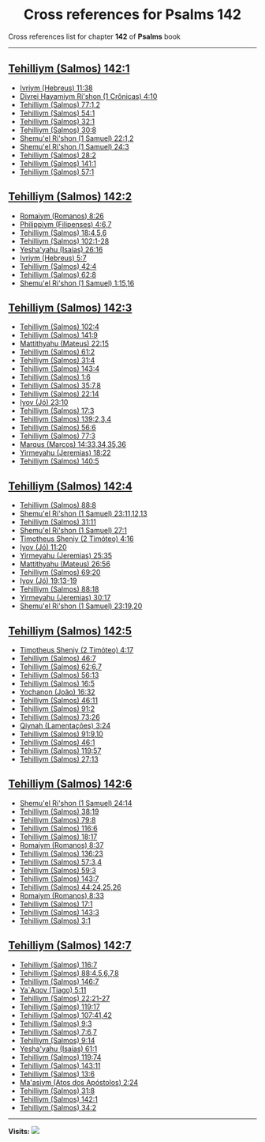 <div align="center">

# Cross references for **Psalms 142**
</div>

Cross references list for chapter **142** of **Psalms** book

---

<h2 id="1"><a href="https://bible.ozzuu.com/pt_yah/Psa/142#1" target="_blank">Tehilliym (Salmos) 142:1</a></h2>

- [Ivriym (Hebreus) 11:38](https://bible.ozzuu.com/pt_yah/Heb/11#38)
- [Divrei Hayamiym Ri'shon (1 Crônicas) 4:10](https://bible.ozzuu.com/pt_yah/1Ch/4#10)
- [Tehilliym (Salmos) 77:1,2](https://bible.ozzuu.com/pt_yah/Psa/77#1)
- [Tehilliym (Salmos) 54:1](https://bible.ozzuu.com/pt_yah/Psa/54#1)
- [Tehilliym (Salmos) 32:1](https://bible.ozzuu.com/pt_yah/Psa/32#1)
- [Tehilliym (Salmos) 30:8](https://bible.ozzuu.com/pt_yah/Psa/30#8)
- [Shemu'el Ri'shon (1 Samuel) 22:1,2](https://bible.ozzuu.com/pt_yah/1Sm/22#1)
- [Shemu'el Ri'shon (1 Samuel) 24:3](https://bible.ozzuu.com/pt_yah/1Sm/24#3)
- [Tehilliym (Salmos) 28:2](https://bible.ozzuu.com/pt_yah/Psa/28#2)
- [Tehilliym (Salmos) 141:1](https://bible.ozzuu.com/pt_yah/Psa/141#1)
- [Tehilliym (Salmos) 57:1](https://bible.ozzuu.com/pt_yah/Psa/57#1)
<h2 id="2"><a href="https://bible.ozzuu.com/pt_yah/Psa/142#2" target="_blank">Tehilliym (Salmos) 142:2</a></h2>

- [Romaiym (Romanos) 8:26](https://bible.ozzuu.com/pt_yah/Rom/8#26)
- [Philippiym (Filipenses) 4:6,7](https://bible.ozzuu.com/pt_yah/Php/4#6)
- [Tehilliym (Salmos) 18:4,5,6](https://bible.ozzuu.com/pt_yah/Psa/18#4)
- [Tehilliym (Salmos) 102:1-28](https://bible.ozzuu.com/pt_yah/Psa/102#1)
- [Yesha'yahu (Isaías) 26:16](https://bible.ozzuu.com/pt_yah/Isa/26#16)
- [Ivriym (Hebreus) 5:7](https://bible.ozzuu.com/pt_yah/Heb/5#7)
- [Tehilliym (Salmos) 42:4](https://bible.ozzuu.com/pt_yah/Psa/42#4)
- [Tehilliym (Salmos) 62:8](https://bible.ozzuu.com/pt_yah/Psa/62#8)
- [Shemu'el Ri'shon (1 Samuel) 1:15,16](https://bible.ozzuu.com/pt_yah/1Sm/1#15)
<h2 id="3"><a href="https://bible.ozzuu.com/pt_yah/Psa/142#3" target="_blank">Tehilliym (Salmos) 142:3</a></h2>

- [Tehilliym (Salmos) 102:4](https://bible.ozzuu.com/pt_yah/Psa/102#4)
- [Tehilliym (Salmos) 141:9](https://bible.ozzuu.com/pt_yah/Psa/141#9)
- [Mattithyahu (Mateus) 22:15](https://bible.ozzuu.com/pt_yah/Mat/22#15)
- [Tehilliym (Salmos) 61:2](https://bible.ozzuu.com/pt_yah/Psa/61#2)
- [Tehilliym (Salmos) 31:4](https://bible.ozzuu.com/pt_yah/Psa/31#4)
- [Tehilliym (Salmos) 143:4](https://bible.ozzuu.com/pt_yah/Psa/143#4)
- [Tehilliym (Salmos) 1:6](https://bible.ozzuu.com/pt_yah/Psa/1#6)
- [Tehilliym (Salmos) 35:7,8](https://bible.ozzuu.com/pt_yah/Psa/35#7)
- [Tehilliym (Salmos) 22:14](https://bible.ozzuu.com/pt_yah/Psa/22#14)
- [Iyov (Jó) 23:10](https://bible.ozzuu.com/pt_yah/Job/23#10)
- [Tehilliym (Salmos) 17:3](https://bible.ozzuu.com/pt_yah/Psa/17#3)
- [Tehilliym (Salmos) 139:2,3,4](https://bible.ozzuu.com/pt_yah/Psa/139#2)
- [Tehilliym (Salmos) 56:6](https://bible.ozzuu.com/pt_yah/Psa/56#6)
- [Tehilliym (Salmos) 77:3](https://bible.ozzuu.com/pt_yah/Psa/77#3)
- [Marqus (Marcos) 14:33,34,35,36](https://bible.ozzuu.com/pt_yah/Mar/14#33)
- [Yirmeyahu (Jeremias) 18:22](https://bible.ozzuu.com/pt_yah/Jer/18#22)
- [Tehilliym (Salmos) 140:5](https://bible.ozzuu.com/pt_yah/Psa/140#5)
<h2 id="4"><a href="https://bible.ozzuu.com/pt_yah/Psa/142#4" target="_blank">Tehilliym (Salmos) 142:4</a></h2>

- [Tehilliym (Salmos) 88:8](https://bible.ozzuu.com/pt_yah/Psa/88#8)
- [Shemu'el Ri'shon (1 Samuel) 23:11,12,13](https://bible.ozzuu.com/pt_yah/1Sm/23#11)
- [Tehilliym (Salmos) 31:11](https://bible.ozzuu.com/pt_yah/Psa/31#11)
- [Shemu'el Ri'shon (1 Samuel) 27:1](https://bible.ozzuu.com/pt_yah/1Sm/27#1)
- [Timotheus Sheniy (2 Timóteo) 4:16](https://bible.ozzuu.com/pt_yah/2Ti/4#16)
- [Iyov (Jó) 11:20](https://bible.ozzuu.com/pt_yah/Job/11#20)
- [Yirmeyahu (Jeremias) 25:35](https://bible.ozzuu.com/pt_yah/Jer/25#35)
- [Mattithyahu (Mateus) 26:56](https://bible.ozzuu.com/pt_yah/Mat/26#56)
- [Tehilliym (Salmos) 69:20](https://bible.ozzuu.com/pt_yah/Psa/69#20)
- [Iyov (Jó) 19:13-19](https://bible.ozzuu.com/pt_yah/Job/19#13)
- [Tehilliym (Salmos) 88:18](https://bible.ozzuu.com/pt_yah/Psa/88#18)
- [Yirmeyahu (Jeremias) 30:17](https://bible.ozzuu.com/pt_yah/Jer/30#17)
- [Shemu'el Ri'shon (1 Samuel) 23:19,20](https://bible.ozzuu.com/pt_yah/1Sm/23#19)
<h2 id="5"><a href="https://bible.ozzuu.com/pt_yah/Psa/142#5" target="_blank">Tehilliym (Salmos) 142:5</a></h2>

- [Timotheus Sheniy (2 Timóteo) 4:17](https://bible.ozzuu.com/pt_yah/2Ti/4#17)
- [Tehilliym (Salmos) 46:7](https://bible.ozzuu.com/pt_yah/Psa/46#7)
- [Tehilliym (Salmos) 62:6,7](https://bible.ozzuu.com/pt_yah/Psa/62#6)
- [Tehilliym (Salmos) 56:13](https://bible.ozzuu.com/pt_yah/Psa/56#13)
- [Tehilliym (Salmos) 16:5](https://bible.ozzuu.com/pt_yah/Psa/16#5)
- [Yochanon (João) 16:32](https://bible.ozzuu.com/pt_yah/Joh/16#32)
- [Tehilliym (Salmos) 46:11](https://bible.ozzuu.com/pt_yah/Psa/46#11)
- [Tehilliym (Salmos) 91:2](https://bible.ozzuu.com/pt_yah/Psa/91#2)
- [Tehilliym (Salmos) 73:26](https://bible.ozzuu.com/pt_yah/Psa/73#26)
- [Qiynah (Lamentações) 3:24](https://bible.ozzuu.com/pt_yah/Lam/3#24)
- [Tehilliym (Salmos) 91:9,10](https://bible.ozzuu.com/pt_yah/Psa/91#9)
- [Tehilliym (Salmos) 46:1](https://bible.ozzuu.com/pt_yah/Psa/46#1)
- [Tehilliym (Salmos) 119:57](https://bible.ozzuu.com/pt_yah/Psa/119#57)
- [Tehilliym (Salmos) 27:13](https://bible.ozzuu.com/pt_yah/Psa/27#13)
<h2 id="6"><a href="https://bible.ozzuu.com/pt_yah/Psa/142#6" target="_blank">Tehilliym (Salmos) 142:6</a></h2>

- [Shemu'el Ri'shon (1 Samuel) 24:14](https://bible.ozzuu.com/pt_yah/1Sm/24#14)
- [Tehilliym (Salmos) 38:19](https://bible.ozzuu.com/pt_yah/Psa/38#19)
- [Tehilliym (Salmos) 79:8](https://bible.ozzuu.com/pt_yah/Psa/79#8)
- [Tehilliym (Salmos) 116:6](https://bible.ozzuu.com/pt_yah/Psa/116#6)
- [Tehilliym (Salmos) 18:17](https://bible.ozzuu.com/pt_yah/Psa/18#17)
- [Romaiym (Romanos) 8:37](https://bible.ozzuu.com/pt_yah/Rom/8#37)
- [Tehilliym (Salmos) 136:23](https://bible.ozzuu.com/pt_yah/Psa/136#23)
- [Tehilliym (Salmos) 57:3,4](https://bible.ozzuu.com/pt_yah/Psa/57#3)
- [Tehilliym (Salmos) 59:3](https://bible.ozzuu.com/pt_yah/Psa/59#3)
- [Tehilliym (Salmos) 143:7](https://bible.ozzuu.com/pt_yah/Psa/143#7)
- [Tehilliym (Salmos) 44:24,25,26](https://bible.ozzuu.com/pt_yah/Psa/44#24)
- [Romaiym (Romanos) 8:33](https://bible.ozzuu.com/pt_yah/Rom/8#33)
- [Tehilliym (Salmos) 17:1](https://bible.ozzuu.com/pt_yah/Psa/17#1)
- [Tehilliym (Salmos) 143:3](https://bible.ozzuu.com/pt_yah/Psa/143#3)
- [Tehilliym (Salmos) 3:1](https://bible.ozzuu.com/pt_yah/Psa/3#1)
<h2 id="7"><a href="https://bible.ozzuu.com/pt_yah/Psa/142#7" target="_blank">Tehilliym (Salmos) 142:7</a></h2>

- [Tehilliym (Salmos) 116:7](https://bible.ozzuu.com/pt_yah/Psa/116#7)
- [Tehilliym (Salmos) 88:4,5,6,7,8](https://bible.ozzuu.com/pt_yah/Psa/88#4)
- [Tehilliym (Salmos) 146:7](https://bible.ozzuu.com/pt_yah/Psa/146#7)
- [Ya`Aqov (Tiago) 5:11](https://bible.ozzuu.com/pt_yah/Jam/5#11)
- [Tehilliym (Salmos) 22:21-27](https://bible.ozzuu.com/pt_yah/Psa/22#21)
- [Tehilliym (Salmos) 119:17](https://bible.ozzuu.com/pt_yah/Psa/119#17)
- [Tehilliym (Salmos) 107:41,42](https://bible.ozzuu.com/pt_yah/Psa/107#41)
- [Tehilliym (Salmos) 9:3](https://bible.ozzuu.com/pt_yah/Psa/9#3)
- [Tehilliym (Salmos) 7:6,7](https://bible.ozzuu.com/pt_yah/Psa/7#6)
- [Tehilliym (Salmos) 9:14](https://bible.ozzuu.com/pt_yah/Psa/9#14)
- [Yesha'yahu (Isaías) 61:1](https://bible.ozzuu.com/pt_yah/Isa/61#1)
- [Tehilliym (Salmos) 119:74](https://bible.ozzuu.com/pt_yah/Psa/119#74)
- [Tehilliym (Salmos) 143:11](https://bible.ozzuu.com/pt_yah/Psa/143#11)
- [Tehilliym (Salmos) 13:6](https://bible.ozzuu.com/pt_yah/Psa/13#6)
- [Ma'asiym (Atos dos Apóstolos) 2:24](https://bible.ozzuu.com/pt_yah/Act/2#24)
- [Tehilliym (Salmos) 31:8](https://bible.ozzuu.com/pt_yah/Psa/31#8)
- [Tehilliym (Salmos) 142:1](https://bible.ozzuu.com/pt_yah/Psa/142#1)
- [Tehilliym (Salmos) 34:2](https://bible.ozzuu.com/pt_yah/Psa/34#2)


---

**Visits:**
![](https://profile-counter.glitch.me/visitCounter_crossrefs34/count.svg)
